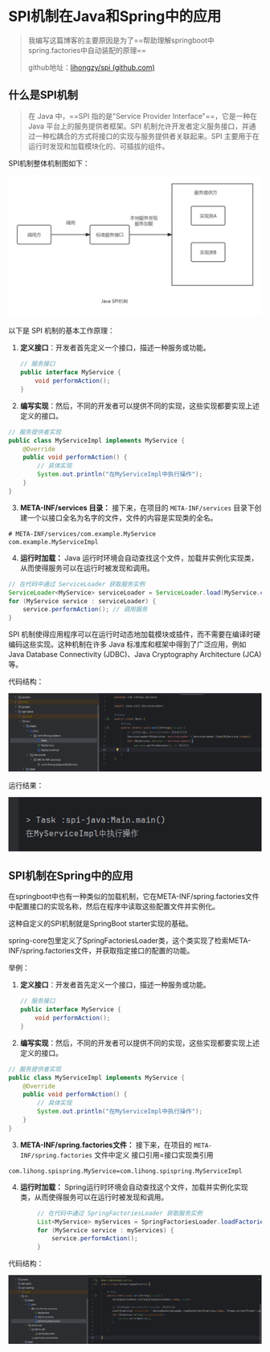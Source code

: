 # SPI机制在Java和Spring中的应用

>我编写这篇博客的主要原因是为了==帮助理解springboot中spring.factories中自动装配的原理==
>
>github地址：[lihongzy/spi (github.com)](https://github.com/lihongzy/spi)

## 什么是SPI机制

>在 Java 中，==SPI 指的是"Service Provider Interface"==，它是一种在 Java 平台上的服务提供者框架。SPI 机制允许开发者定义服务接口，并通过一种松耦合的方式将接口的实现与服务提供者关联起来。SPI 主要用于在运行时发现和加载模块化的、可插拔的组件。

SPI机制整体机制图如下：

![Java SPI机制](/assets/images/Java%20SPI机制.jpg)

以下是 SPI 机制的基本工作原理：

1. **定义接口**：开发者首先定义一个接口，描述一种服务或功能。

   ```java
   // 服务接口
   public interface MyService {
       void performAction();
   }
   ```

2. **编写实现**：然后，不同的开发者可以提供不同的实现，这些实现都要实现上述定义的接口。

```java
// 服务提供者实现
public class MyServiceImpl implements MyService {
    @Override
    public void performAction() {
        // 具体实现
        System.out.println("在MyServiceImpl中执行操作");
    }
}
```

3.  **META-INF/services 目录：** 接下来，在项目的 `META-INF/services` 目录下创建一个以接口全名为名字的文件，文件的内容是实现类的全名。

```shell
# META-INF/services/com.example.MyService
com.example.MyServiceImpl
```

4. **运行时加载：** Java 运行时环境会自动查找这个文件，加载并实例化实现类，从而使得服务可以在运行时被发现和调用。

```java
// 在代码中通过 ServiceLoader 获取服务实例
ServiceLoader<MyService> serviceLoader = ServiceLoader.load(MyService.class);
for (MyService service : serviceLoader) {
    service.performAction(); // 调用服务
}
```

SPI 机制使得应用程序可以在运行时动态地加载模块或插件，而不需要在编译时硬编码这些实现。这种机制在许多 Java 标准库和框架中得到了广泛应用，例如 Java Database Connectivity (JDBC)、Java Cryptography Architecture (JCA) 等。

代码结构：

![代码结构-spi-java](assets\images\代码结构-spi-java.png)

运行结果：

![运行结果-spi-java](assets/images/运行结果-spi-java.png)

## SPI机制在Spring中的应用

在springboot中也有一种类似的加载机制，它在META-INF/spring.factories文件中配置接口的实现名称，然后在程序中读取这些配置文件并实例化。

这种自定义的SPI机制就是SpringBoot starter实现的基础。

spring-core包里定义了SpringFactoriesLoader类，这个类实现了检索META-INF/spring.factories文件，并获取指定接口的配置的功能。

举例：

1. **定义接口**：开发者首先定义一个接口，描述一种服务或功能。

   ```java
   // 服务接口
   public interface MyService {
       void performAction();
   }
   ```

2. **编写实现**：然后，不同的开发者可以提供不同的实现，这些实现都要实现上述定义的接口。

```java
// 服务提供者实现
public class MyServiceImpl implements MyService {
    @Override
    public void performAction() {
        // 具体实现
        System.out.println("在MyServiceImpl中执行操作");
    }
}
```

3.  **META-INF/spring.factories文件：** 接下来，在项目的 `META-INF/spring.factories` 文件中定义 接口引用=接口实现类引用

```shell
com.lihong.spispring.MyService=com.lihong.spispring.MyServiceImpl
```

4. **运行时加载：** Spring运行时环境会自动查找这个文件，加载并实例化实现类，从而使得服务可以在运行时被发现和调用。

```java
        // 在代码中通过 SpringFactoriesLoader 获取服务实例
        List<MyService> myServices = SpringFactoriesLoader.loadFactories(MyService.class, Thread.currentThread().getContextClassLoader());
        for (MyService service : myServices) {
            service.performAction();
        }
```

代码结构：

![代码结构-spi-spring](assets/images/代码结构-spi-spring.png)
